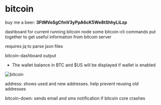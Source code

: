 # bitcoin
buy me a beer: **3FtMVoSgCfmV3yPpA6cK5We8tShhyLiLzp**

dashboard for current running bitcoin node
some bitcoin-cli commands put together to get useful information from bitcoin server

requires jq to parse json files

bitcoin-dashboard output
  - The wallet balance in BTC and $US will be displayed if wallet is enabled
    
![bitcoin](https://github.com/user-attachments/assets/8d4be032-8c96-4302-aa64-bf49bf65163f)


address: shows used and new addresses.  help prevent reusing old addresses

bitcoin-down: sends email and sms notification if bitcoin core crashes
